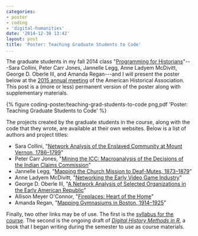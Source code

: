 ```yaml
---
categories:
- poster
- coding
- 'digital-humanities'
date: '2014-12-30 13:42'
layout: post
title: 'Poster: Teaching Graduate Students to Code'
...
```


The graduate students in my fall 2014 class "[Programming for Historians](http://lincolnmullen.com/courses/clio3.2014/)"---Sara Collini, Peter Carr Jones, Jannelle Legg, Anne Ladyem McDivitt, George D. Oberle III, and Amanda Regan---and I will present the poster below at the [2015 annual meeting](https://aha.confex.com/aha/2015/webprogram/Paper17312.html) of the American Historical Association. This post is a (more or less) permanent version of the poster along with supplementary materials.

{% figure coding-poster/teaching-grad-students-to-code png,pdf 'Poster: Teaching Graduate Students to Code' %}

The projects created by the graduate students in the course, along with the code that they wrote, are available at their own websites. Below is a list of authors and project titles:

-   Sara Collini, "[Network Analysis of the Enslaved Community at Mount Vernon, 1786–1799](http://www.rpubs.com/scollini/final)"
-   Peter Carr Jones, "[Mining the ICC: Macroanalysis of the Decisions of the Indian Claims Commission](http://petercarrjones.com/projects/mining-the-icc/)"
-   Jannelle Legg, "[Mapping the Church Mission to Deaf-Mutes, 1873–1879](http://jannellelegg.com/portfolio/FinalProject/CMDM.html)"
-   Anne Ladyem McDivitt, "[Networking the Early Video Game Industry](http://anneladyem.org/?page_id=503)"
-   George D. Oberle III, "[A Network Analysis of Selected Organizations in the Early American Republic](http://georgeoberle.org/earlyrepublic/final-project-clio-3/)"
-   Allison Meyer O'Connor, "[Fireplaces: Heart of the Home](http://rpubs.com/allison-meyer-oconnor/49693)"
-   Amanda Regan, "[Mapping Gymnasiums in Boston, 1914–1925](http://www.amanda-regan.com/Clio3-Final)"

Finally, two other links may be of use. The first is the [syllabus for the course](http://lincolnmullen.com/courses/clio3.2014/). The second is the ongoing draft of *[Digital History Methods in R](http://dh-r.lincolnmullen.com/)*, a book that I began writing during the semester to use as course materials.
